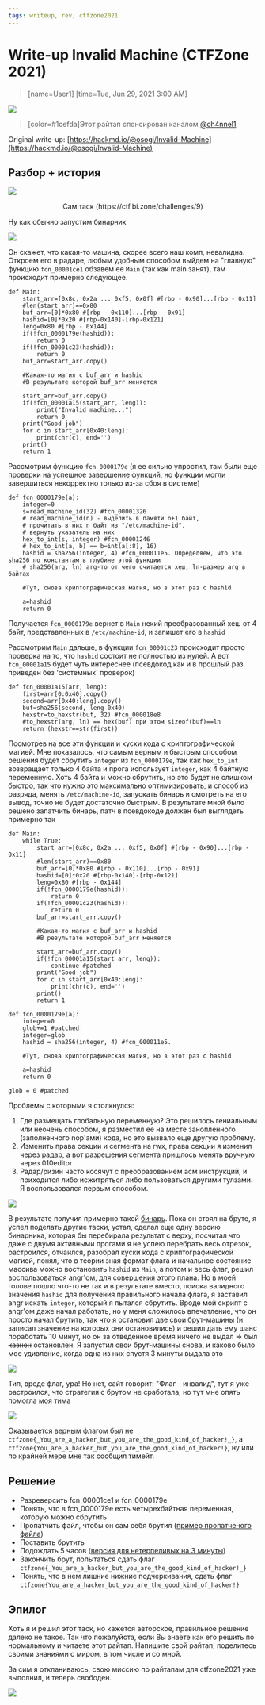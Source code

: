 ```yaml
---
tags: writeup, rev, ctfzone2021
---
```

# **Write-up Invalid Machine (CTFZone 2021)**
> [name=User1]
> [time=Tue, Jun 29, 2021 3:00 AM]


![](https://i.imgur.com/UqqFsm1.png)


> [color=#1cefda]Этот райтап спонсирован каналом [@ch4nnel1](https://t.me/ch4nnel1)

Original write-up: [https://hackmd.io/@osogi/Invalid-Machine](https://hackmd.io/@osogi/Invalid-Machine)


## Разбор + история

![](https://i.imgur.com/jKqumbe.png)

<p style="text-align: center;">Сам таск (https://ctf.bi.zone/challenges/9)</p>

Ну как обычно запустим бинарник

![](https://i.imgur.com/9yu4b1n.png)

Он скажет, что какая-то машина, скорее всего наш комп, невалидна. Откроем его в радаре, любым удобным способом выйдем на "главную" функцию `fcn_00001ce1` обзавем ее `Main` (так как main занят), там происходит примерно следующее.
```python=1
def Main:
    start_arr=[0x8c, 0x2a ... 0xf5, 0x0f] #[rbp - 0x90]...[rbp - 0x11]
    #len(start_arr)==0x80
    buf_arr=[0]*0x80 #[rbp - 0x110]...[rbp - 0x91]
    hashid=[0]*0x20 #[rbp-0x140]-[rbp-0x121]
    leng=0x80 #[rbp - 0x144]
    if(!fcn_0000179e(hashid)):
        return 0
    if(!fcn_00001c23(hashid)):
        return 0
    buf_arr=start_arr.copy()
    
    #Какая-то магия с buf_arr и hashid
    #В результате которой buf_arr меняется
    
    start_arr=buf_arr.copy()
    if(!fcn_00001a15(start_arr, leng)):
        print("Invalid machine...")
        return 0
    print("Good job")
    for c in start_arr[0x40:leng]:
        print(chr(c), end='')
    print()
    return 1
```
Рассмотрим функцию `fcn_0000179e` (я ее сильно упростил, там были еще проверки на успешное завершение функций, но функции могли завершиться некорректно только из-за сбоя в системе)
```python=1
def fcn_0000179e(a):
    integer=0
    s=read_machine_id(32) #fcn_00001326
    # read_machine_id(n) - выделить в памяти n+1 байт, 
    # прочитать в них n байт из "/etc/machine-id",
    # вернуть указатель на них 
    hex_to_int(s, integer) #fcn_00001246
    # hex_to_int(a, b) == b=int(a[:8], 16)
    hashid = sha256(integer, 4) #fcn_000011e5. Определяем, что это sha256 по константам в глубине этой функции
    # sha256(arg, ln) arg-то от чего считается хеш, ln-размер arg в байтах 
    
    #Тут, снова криптографическая магия, но в этот раз с hashid
    
    a=hashid
    return 0
```
Получается `fcn_0000179e` вернет в `Main` некий преобразованный хеш от 4 байт, представленных в `/etc/machine-id`, и запишет его в `hashid`

Рассмотрим `Main` дальше, в функции `fcn_00001c23` происходит просто проверка на то, что `hashid` состоит не полностью из нулей.
А вот `fcn_00001a15` будет чуть интереснее (псевдокод как и в прошлый раз приведен без 'системных' проверок)
```python=1
def fcn_00001a15(arr, leng):
    first=arr[0:0x40].copy()
    second=arr[0x40:leng].copy()
    buf=sha256(second, leng-0x40)
    hexstr=to_hexstr(buf, 32) #fcn_000018e8
    #to_hexstr(arg, ln) == hex(buf) при этом sizeof(buf)==ln
    return (hexstr==str(first))
```
Посмотрев на все эти функции и куски кода с криптографической магией. Мне показалось, что самым верным и быстрым способом решения будет сбрутить `integer` из `fcn_0000179e`, так как `hex_to_int` возвращает только 4 байта и прога использует `integer`, как 4 байтную переменную. Хоть 4 байта и можно сбрутить, но это будет не слишком быстро, так что нужно это максимально оптимизировать, и способ из разряда, менять `/etc/machine-id`, запускать бинарь и смотреть на его вывод, точно не будет достаточно быстрым.
В результате мной было решено запатчить бинарь, патч в псевдокоде должен был выглядеть примерно так
```python=1
def Main:
    while True:
        start_arr=[0x8c, 0x2a ... 0xf5, 0x0f] #[rbp - 0x90]...[rbp - 0x11]
        #len(start_arr)==0x80
        buf_arr=[0]*0x80 #[rbp - 0x110]...[rbp - 0x91]
        hashid=[0]*0x20 #[rbp-0x140]-[rbp-0x121]
        leng=0x80 #[rbp - 0x144]
        if(!fcn_0000179e(hashid)):
            return 0
        if(!fcn_00001c23(hashid)):
            return 0
        buf_arr=start_arr.copy()

        #Какая-то магия с buf_arr и hashid
        #В результате которой buf_arr меняется

        start_arr=buf_arr.copy()
        if(!fcn_00001a15(start_arr, leng)):
            continue #patched
        print("Good job")
        for c in start_arr[0x40:leng]:
            print(chr(c), end='')
        print()
        return 1
    
def fcn_0000179e(a):
    integer=0
    glob+=1 #patched
    integer=glob
    hashid = sha256(integer, 4) #fcn_000011e5. 
    
    #Тут, снова криптографическая магия, но в этот раз с hashid
    
    a=hashid
    return 0

glob = 0 #patched
```
Проблемы с которыми я столкнулся:
1. Где размещать глобальную переменную? Это решилось гениальным или неочень способом, я разместил ее на месте занопленного (заполненного nop'ами) кода, но это вызвало еще другую проблему.
2. Изменить права секции и сегмента на rwx, права секции я изменил через радар, а вот разрешения сегмента пришлось менять вручную через 010editor
3. Радар/ризин часто косячут с преобразованием асм инструкций, и приходится либо исжитряться либо пользоваться другими тулзами. Я воспользовался первым способом.

![](https://i.imgur.com/e7KQ8Br.png)

В результате получил примерно такой [бинарь](https://github.com/osogi/writeups/blob/main/ctfzone2021/Invalid_Machine/invalid_machine_patched.elf).
Пока он стоял на бруте, я успел поделать другие таски, устал, сделал еще одну версию бинарника, которая бы перебирала результат с верху, посчитал что даже с двумя активными прогами я не успею перебрать весь отрезок, растроился, отчаился, разобрал куски кода с криптографической магией, понял, что в теории зная формат флага и начальное состояние массива можно востановить `hashid` из `Main`, а потом и весь флаг, решил воспользоваться angr'ом, для совершения этого плана. Но в моей голове пошло что-то не так и в результате вместо, поиска валидного значения `hashid` для получения правильного начала флага, я заставил angr искать `integer`, который я пытался сбрутить. 
Вроде мой скрипт с angr'ом даже начал работать, но у меня сложилось впечатление, что он просто начал брутить, так что я остановил две свои брут-машины (и записал значение на которых они остановились) и решил дать ему шанс поработать 10 минут, но он за отведенное время ничего не выдал => был ~~казнен~~ остановлен. Я запустил свои брут-машины снова, и каково было мое удивление, когда одна из них спустя 3 минуты выдала это

![](https://i.imgur.com/VIerfw9.png)

Тип, вроде флаг, ура! Но нет, сайт говорит: "Флаг - инвалид", тут я уже растроился, что стратегия с брутом не сработала, но тут мне опять помогла моя тима

![](https://i.imgur.com/1ukyBzw.png)

Оказывается верным флагом был не `ctfzone{_You_are_a_hacker_but_you_are_the_good_kind_of_hacker!_}`, а `ctfzone{You_are_a_hacker_but_you_are_the_good_kind_of_hacker!}`, ну или по крайней мере мне так сообщил тимейт.

## Решение 

- Разреверсить fcn_00001ce1 и fcn_0000179e
- Понять, что в fcn_0000179e есть четырехбайтная переменная, которую можно сбрутить
- Пропатчить файл, чтобы он сам себя брутил ([пример пропатченого файла](https://github.com/osogi/writeups/blob/main/ctfzone2021/Invalid_Machine/invalid_machine_patched.elf))
- Поставить брутить
- Подождать 5 часов ([версия для нетерпеливых на 3 минуты](https://github.com/osogi/writeups/blob/main/ctfzone2021/Invalid_Machine/invalid_machine_patched_flash.elf))
- Закончить брут, попытаться сдать флаг `ctfzone{_You_are_a_hacker_but_you_are_the_good_kind_of_hacker!_}`
- Понять, что в нем лишние нижние подчеркивания, сдать флаг `ctfzone{You_are_a_hacker_but_you_are_the_good_kind_of_hacker!}`


## Эпилог

Хоть я и решил этот таск, но кажется авторское, правильное решение далеко не такое. Так что пожалуйста, если Вы знаете как его решить по нормальному и читаете этот райтап. Напишите свой райтап, поделитесь своими знаниями с миром, в том числе и со мной.

За сим я откланиваюсь, свою миссию по райтапам для ctfzone2021 уже выполнил, и теперь свободен.

![](https://pa1.narvii.com/6456/4e3f00283ac6ae4b98a540aa78aaa768093e4413_hq.gif)